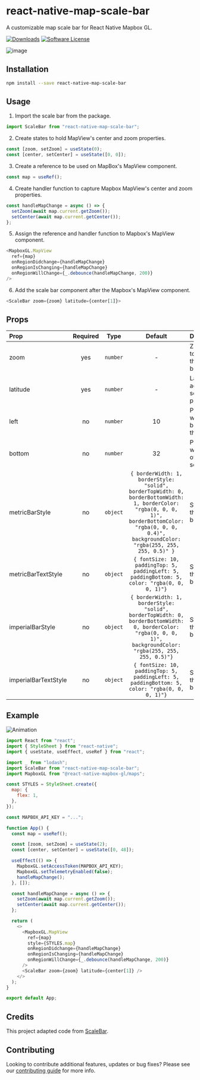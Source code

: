 # react-native-map-scale-bar

A customizable map scale bar for React Native Mapbox GL.

[![Downloads](https://img.shields.io/npm/dt/react-native-map-scale-bar.svg?style=for-the-badge)](https://www.npmjs.com/package/react-native-map-scale-bar) [![Software License](https://img.shields.io/badge/license-MIT-brightgreen.svg?style=for-the-badge)](/LICENSE)

![image](https://user-images.githubusercontent.com/12175684/118427794-0893f600-b69c-11eb-92e3-bc50c41d04f7.png)

## Installation

```bash
npm install --save react-native-map-scale-bar
```

## Usage

1. Import the scale bar from the package.

```javascript
import ScaleBar from "react-native-map-scale-bar";
```

2. Create states to hold MapView's center and zoom properties.

```javascript
const [zoom, setZoom] = useState(0);
const [center, setCenter] = useState([0, 0]);
```

3. Create a reference to be used on MapBox's MapView component.

```javascript
const map = useRef();
```

4. Create handler function to capture Mapbox MapView's center and zoom properties.

```javascript
const handleMapChange = async () => {
  setZoom(await map.current.getZoom());
  setCenter(await map.current.getCenter());
};
```

5. Assign the reference and handler function to Mapbox's MapView component.

```javascript
<MapboxGL.MapView
  ref={map}
  onRegionDidchange={handleMapChange}
  onRegionIsChanging={handleMapChange}
  onRegionWillChange={_.debounce(handleMapChange, 200)}
/>
```

6. Add the scale bar component after the Mapbox's MapView component.

```javascript
<ScaleBar zoom={zoom} latitude={center[1]}>
```

## Props

| Prop                 | Required |   Type   |                                                                                                  Default                                                                                                   | Description                                 |
| :------------------- | :------: | :------: | :--------------------------------------------------------------------------------------------------------------------------------------------------------------------------------------------------------: | :------------------------------------------ |
| zoom                 |   yes    | `number` |                                                                                                     -                                                                                                      | Zoom level to adjust the scale bar.         |
| latitude             |   yes    | `number` |                                                                                                     -                                                                                                      | Latitude to adjust the scale bar precision. |
| left                 |    no    | `number` |                                                                                                     10                                                                                                     | Padding with left border of the screen.     |
| bottom               |    no    | `number` |                                                                                                     32                                                                                                     | Padding with bottom of the screen.          |
| metricBarStyle       |    no    | `object` | `{ borderWidth: 1, borderStyle: "solid", borderTopWidth: 0, borderBottomWidth: 1, borderColor: "rgba(0, 0, 0, 1)", borderBottomColor: "rgba(0, 0, 0, 0.4)", backgroundColor: "rgba(255, 255, 255, 0.5)" }` | Styles for the metric bar.                  |
| metricBarTextStyle   |    no    | `object` |                                                       `{ fontSize: 10, paddingTop: 5, paddingLeft: 5, paddingBottom: 5, color: "rgba(0, 0, 0, 1)"}`                                                        | Styles for the metric bar's text.           |
| imperialBarStyle     |    no    | `object` |                      `{ borderWidth: 1, borderStyle: "solid", borderTopWidth: 0, borderBottomWidth: 0, borderColor: "rgba(0, 0, 0, 1)", backgroundColor: "rgba(255, 255, 255, 0.5)"}`                      | Styles for the imperial bar.                |
| imperialBarTextStyle |    no    | `object` |                                                       `{ fontSize: 10, paddingTop: 5, paddingLeft: 5, paddingBottom: 5, color: "rgba(0, 0, 0, 1)"}`                                                        | Styles for the imperial bar's text.         |

## Example

![Animation](https://user-images.githubusercontent.com/12175684/118429275-53633d00-b69f-11eb-8de2-b4076bc308de.gif)

```javascript
import React from "react";
import { StyleSheet } from "react-native";
import { useState, useEffect, useRef } from "react";

import _ from "lodash";
import ScaleBar from "react-native-map-scale-bar";
import MapboxGL from "@react-native-mapbox-gl/maps";

const STYLES = StyleSheet.create({
  map: {
    flex: 1,
  },
});

const MAPBOX_API_KEY = "...";

function App() {
  const map = useRef();

  const [zoom, setZoom] = useState(2);
  const [center, setCenter] = useState([0, 48]);

  useEffect(() => {
    MapboxGL.setAccessToken(MAPBOX_API_KEY);
    MapboxGL.setTelemetryEnabled(false);
    handleMapChange();
  }, []);

  const handleMapChange = async () => {
    setZoom(await map.current.getZoom());
    setCenter(await map.current.getCenter());
  };

  return (
    <>
      <MapboxGL.MapView
        ref={map}
        style={STYLES.map}
        onRegionDidchange={handleMapChange}
        onRegionIsChanging={handleMapChange}
        onRegionWillChange={_.debounce(handleMapChange, 200)}
      />
      <ScaleBar zoom={zoom} latitude={center[1]} />
    </>
  );
}

export default App;
```

## Credits

This project adapted code from [ScaleBar](https://github.com/felixgourdeau/ScaleBar).

## Contributing

Looking to contribute additional features, updates or bug fixes? Please see our [contributing guide](/CONTRIBUTING.md) for more info.
